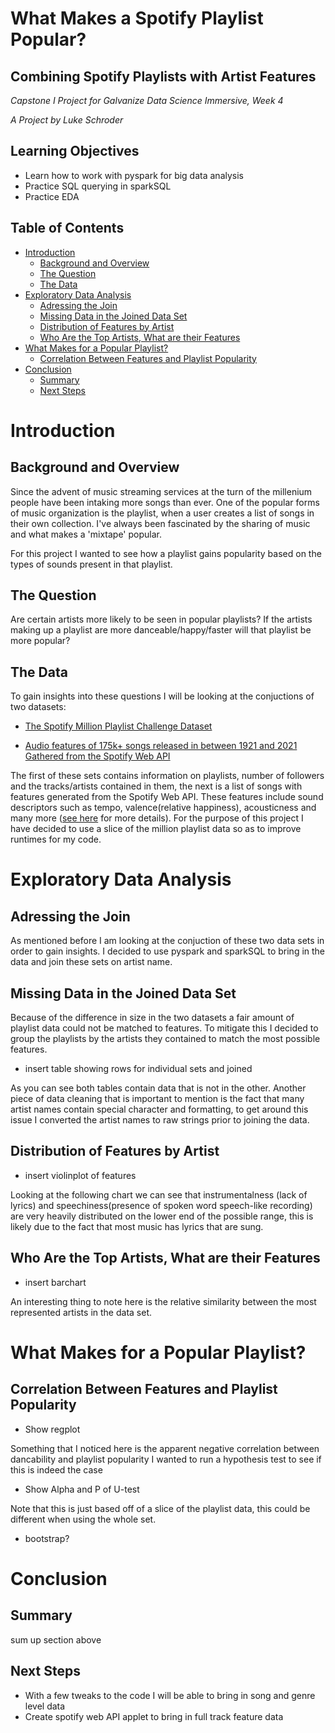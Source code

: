 # What Makes a Spotify Playlist Popular?

## Combining Spotify Playlists with Artist Features
*Capstone I Project for Galvanize Data Science Immersive, Week 4*

*A Project by Luke Schroder*
## Learning Objectives
- Learn how to work with pyspark for big data analysis
- Practice SQL querying in sparkSQL
- Practice EDA
## Table of Contents
- [Introduction](#Introduction)    
    - [Background and Overview](#background-and-overview)
    - [The Question](#the-question)
    - [The Data](#the-data)
- [Exploratory Data Analysis](#exploratory-data-analysis)
    - [Adressing the Join](#adressing-the-join)
    - [Missing Data in the Joined Data Set](#missing-data-in-the-joined-data-set)
    - [Distribution of Features by Artist](#distribution-of-features-by-artist)
    - [Who Are the Top Artists, What are their Features](#who-are-the-top-artists,-what-are-their-features)
- [What Makes for a Popular Playlist?](#what-makes-for-a-popular-playlist)
    - [Correlation Between Features and Playlist Popularity](#correlation-between-features-and-playlist-popularity)
- [Conclusion](#conclusion)
    - [Summary](#summary)
    - [Next Steps](#next-steps)

# Introduction
## Background and Overview
Since the advent of music streaming services at the turn of the millenium people have been intaking more songs than ever. One of the popular forms of music organization is the playlist, when a user creates a list of songs in their own collection. I've always been fascinated by the sharing of music and what makes a 'mixtape' popular.

For this project I wanted to see how a playlist gains popularity based on the types of sounds present in that playlist. 

## The Question
Are certain artists more likely to be seen in popular playlists? If the artists making up a playlist are more danceable/happy/faster will that playlist be more popular?

## The Data
To gain insights into these questions I will be looking at the conjuctions of two datasets:
    
- [The Spotify Million Playlist Challenge Dataset](https://www.aicrowd.com/challenges/spotify-million-playlist-dataset-challenge)

- [Audio features of 175k+ songs released in between 1921 and 2021 Gathered from the Spotify Web API](https://www.kaggle.com/yamaerenay/spotify-dataset-19212020-160k-tracks?select=data.csv)

The first of these sets contains information on playlists, number of followers and the tracks/artists contained in them, the next is a list of songs with features generated from the Spotify Web API. These features include sound descriptors such as tempo, valence(relative happiness), acousticness and many more ([see here](https://developer.spotify.com/documentation/web-api/reference/#object-audiofeaturesobject) for more details). For the purpose of this project I have decided to use a slice of the million playlist data so as to improve runtimes for my code.

# Exploratory Data Analysis
## Adressing the Join
As mentioned before I am looking at the conjuction of these two data sets in order to gain insights. I decided to use pyspark and sparkSQL to bring in the data and join these sets on artist name.
## Missing Data in the Joined Data Set
Because of the difference in size in the two datasets a fair amount of playlist data could not be matched to features. To mitigate this I decided to group the playlists by the artists they contained to match the most possible features.

- insert table showing rows for individual sets and joined

As you can see both tables contain data that is not in the other. Another piece of data cleaning that is important to mention is the fact that many artist names contain special character and formatting, to get around this issue I converted the artist names to raw strings prior to joining the data.
## Distribution of Features by Artist
- insert violinplot of features

Looking at the following chart we can see that instrumentalness (lack of lyrics) and speechiness(presence of spoken word speech-like recording) are very heavily distributed on the lower end of the possible range, this is likely due to the fact that most music has lyrics that are sung.
## Who Are the Top Artists, What are their Features
- insert barchart

An interesting thing to note here is the relative similarity between the most represented artists in the data set.

# What Makes for a Popular Playlist?
## Correlation Between Features and Playlist Popularity
- Show regplot

Something that I noticed here is the apparent negative correlation between dancability and playlist popularity I wanted to run a hypothesis test to see if this is indeed the case

- Show Alpha and P of U-test

Note that this is just based off of a slice of the playlist data, this could be different when using the whole set.

- bootstrap?

# Conclusion
## Summary
sum up section above

## Next Steps
- With a few tweaks to the code I will be able to bring in song and genre level data
- Create spotify web API applet to bring in full track feature data